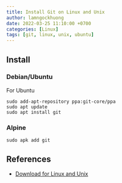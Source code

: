 ```yaml
---
title: Install Git on Linux and Unix
author: lamngockhuong
date: 2022-03-25 11:10:00 +0700
categories: [Linux]
tags: [git, linux, unix, ubuntu]
---
```

## Install
### Debian/Ubuntu
For Ubuntu
```console
sudo add-apt-repository ppa:git-core/ppa
sudo apt update
sudo apt install git
```
### Alpine
```console
sudo apk add git
```
## References
+ [Download for Linux and Unix](https://git-scm.com/download/linux)
